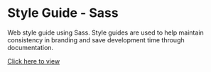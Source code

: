 # Style Guide - Sass

Web style guide using Sass. 
Style guides are used to help maintain consistency in branding and save development time through documentation.

<a href="https://htmlpreview.github.io/?https://github.com/etiennefdayer/Style-Guide---Sass/blob/master/index.html">Click here to view</a>


